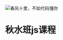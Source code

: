 ![春风十里，不如代码懂你](https://ss0.bdstatic.com/70cFuHSh_Q1YnxGkpoWK1HF6hhy/it/u=3810690049,377012319&fm=27&gp=0.jpg)
# 秋水班js课程

